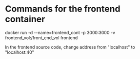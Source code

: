 # Commands for the frontend container

docker run -d --name=frontend_cont -p 3000:3000 -v frontend_vol:/front_end_vol frontend


In the frontend source code, change address from "localhost" to "localhost:40"